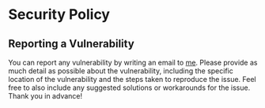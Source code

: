 # Security Policy

## Reporting a Vulnerability

You can report any vulnerability by writing an email to [me](mailto:patrick.stoeckle@posteo.de).
Please provide as much detail as possible about the vulnerability, including the specific location of the vulnerability and the steps taken to reproduce the issue.
Feel free to also include any suggested solutions or workarounds for the issue.
Thank you in advance!

